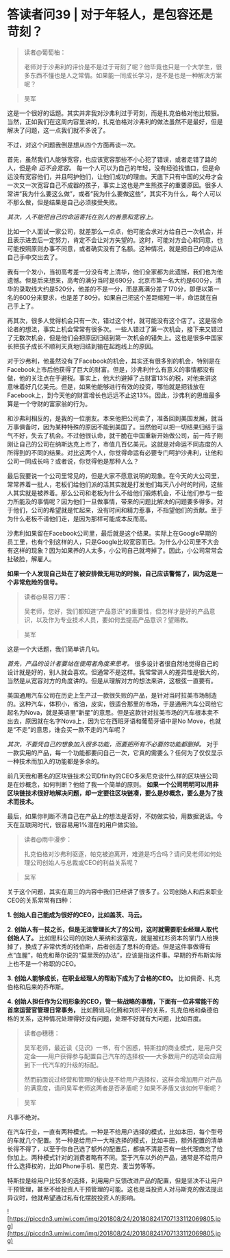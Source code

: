# 答读者问39 | 对于年轻人，是包容还是苛刻？

> 读者@葡萄柚：
> 
> 老师对于沙弗利的评价是不是过于苛刻了呢？他毕竟也只是一个大学生，很多东西不懂也是人之常情。如果能一同成长学习，是不是也是一种解决方案呢？

> 吴军

这是一个很好的话题。其实并非我对沙弗利过于苛刻，而是扎克伯格对他比较狠。当然，正如我们在这周内容里讲的，扎克伯格对沙弗利的做法虽然不是最好，但是解决了问题，这一点我们就不多说了。

不过，对这个问题我倒是想从四个方面再谈一次。

首先，虽然我们人能够宽容，也应该宽容那些不小心犯了错误，或者走错了路的人，但是命 *运不会宽容。* 每一个人可以为自己的年轻，没有经验找借口，但是命运没有宽容他们，并且呵护他们，让他们成功的理由。天底下只有中国的父母才会一次又一次宽容自己不成器的孩子，事实上这也是产生熊孩子的重要原因。很多人常讲“我为什么要这么做”，或者“我为什么要做这些”，其实不为什么，每个人可以不那么做，但是结果是自己必须接受失败。

 *其次，人不能把自己的命运寄托在别人的善意和宽容上。*

比如一个人面试一家公司，就差那么一点点，他可能会求对方给自己一次机会，并且表示进去后一定努力，肯定不会让对方失望的。这时，可能对方会心软同意，也可能按照原则办事不同意，或者确实没有了名额。这种情况，就是把自己的命运从自己手中交出去了。

我有一个发小，当初高考差一分没有考上清华，他们全家都为此遗憾，我们也为他遗憾。但是后来想来，高考的满分当时是690分，北京市第一名大约是600分，清华的录取线大约是520分，他差的不是一分，而是离满分差了170分，即便以第一名的600分来要求，也是差了80分。如果自己把这个差距缩短一半，命运就在自己手上了。

再其次，很多人觉得机会只有一次，错过这个村，就可能没有这个店了。这是宿命论者的想法，事实上机会常常有很多次。一些人错过了第一次机会，接下来又错过了无数次机会，但是他们会把原因归结到第一次机会的错失上。这也是很多中国家长把孩子成长不顺利天真地归结到输在起跑线上的原因。

对于沙弗利，他虽然没有了Facebook的机会，其实还有很多别的机会，特别是在Facebook上市后他获得了巨大的财富。但是，沙弗利什么有意义的事情都没有做，他的关注点在于避税。事实上，他大约避掉了占财富13%的税，对他来讲这意味着好几亿美元。但是，如果他能够进行有效的投资，哪怕就是把钱放在Facebook上，到今天他的财富增长也远远不止这13%。因此，沙弗利的思维最多算是一个守财的富家翁的行为。

和沙弗利相反的，是我的一位朋友。本来他把公司卖了，准备回到美国发展，就当万事俱备时，因为某种特殊的原因不能到美国了。当然他可以把一切结果归结于运气不好，失去了机会。不过他很认命，就干脆在中国重新开始做公司，前一阵子刚刚让自己的公司在纳斯达克上市了，市值几百亿美元。这就是对命运不同态度的人所得到的不同的结果。对比这两个人，你觉得命运有必要专门呵护沙弗利，让他和公司一同成长吗？或者说，你觉得他是那种人么？

最后我要说一个公司里常见的，但是大家不愿意说明的现象。在今天的大公司里，常常养着一批人，老板们给他们派的活其实就是打发他们每天八小时的时间，这些人其实就是被养着。那么公司和老板为什么不给他们锻炼机会，不让他们参与一些力所能及的事情呢？因为他们一旦做事情，带来的问题比解决的问题要多得多。对于他们，公司的希望就是忙起来，没有时间和精力惹事，不指望他们的贡献。至于为什么老板不请他们走，是因为那样可能成本反而高。

沙弗利如果留在Facebook公司里，最后就是这个结果。实际上在Google早期的员工里，也有个别这样的人，只是Google比较宽容而已。为什么小公司里不大会有这样的现象？因为如果养的人太多，小公司自己就垮掉了。因此，小公司常常会扯破脸，解雇人。

 **如果一个人发现自己处在了被安排做无用功的时候，自己应该警惕了，因为这是一个非常危险的信号。**

> 读者@易容刀客：
> 
> 吴老师，您好，我们都知道“产品意识”的重要性，但怎样才是好的产品意识，以及作为专业技术人员，要如何去提高产品意识？望赐教。

> 吴军

这是一个大话题，我们简单讲几句。

 *首先，产品的设计者要站在使用者角度来思考。* 很多设计者很自然地觉得自己的设计就是好的，别人就会喜欢。但通常不是这样。我常常讲人的差异性是很大的，当然是从宽容对方的角度讲的。但是从理解对方的想法来讲，这根弦一直要有。

美国通用汽车公司在历史上生产过一款很失败的产品，是针对当时拉美市场制造的。这种汽车，体积小，省油，皮实，很适合那里的市场，于是通用汽车公司给它起名为Nova，就是英语里“新星”的意思。但是这款针对拉美市场的汽车根本卖不出去，原因就在名字Nova上，因为它在西班牙语和葡萄牙语中是No Move，也就是“不走”的意思，谁会买一款不走的汽车呢？

 *其次，不要凭自己的想象加入很多功能，而要把所有不必要的功能都删掉。* 对于一款实用的产品，每一个功能都要问自己一次，它真的需要么？任何为了仅仅显示一种技术而加入的功能都是多余的。

前几天我和著名的区块链技术公司Dfinity的CEO多米尼克谈什么样的区块链公司是在炒概念，如何判断？他给了我一个简单的原则。 **如果一个公司明明可以用非区块链技术很好地解决问题，却一定要往区块链凑，要么是炒概念，要么是为了技术而技术。**

最后，如果你判断不清自己在产品上的想法是否好，不妨做实验，用数据说话。今天在互联网时代，很容易用1%潜在的用户做实验。

> 读者@雨中漫步：
> 
> 扎克伯格对沙弗利驱逐，帕克被迫离开，难道是巧合吗？请问吴老师如何处理公司创始人与总裁或CEO的利益关系呢？

> 吴军

关于这个问题，其实在周三的内容中我们已经讲了很多了。公司创始人和后来职业CEO的关系常常有四种：

 **1. 创始人自己能成为很好的CEO，比如盖茨、马云。**

 **2. 创始人有一技之长，但是无法管理长大了的公司，这时就需要职业经理人取代创始人了。** 比如思科公司的创始人莱纳和波塞克，就是被红杉资本的掌门人给换掉了，换成了非常优秀的钱伯斯，后者创造了思科的奇迹。但是这件事做得有点“血腥”，帕克和蒂尔说的“莫里茨的办法”，应该是指这件事。早期的乔布斯实际上也不是一个称职的CEO。

 **3. 创始人能够成长，在职业经理人的帮助下成为了合格的CEO。** 比如佩奇、扎克伯格和后来的乔布斯。

 **4. 创始人担任作为公司形象的CEO，管一些战略的事情，下面有一位非常能干的首席运营官管理日常事务，** 比如腾讯马化腾和刘炽平的关系，扎克伯格和桑德伯格的关系，这种情况处理得好没有问题，处理不好就有大问题，比如百度。

> 读者@穗穗：
> 
> 吴军老师，最近读《见识》一书，有个困惑，特斯拉的商业模式，是用户交定金——用户获得参与配置自己汽车的选择权——大多数用户的选项会应用到下一代汽车的升级的标配。
> 
> 然而前面说过经营和管理的秘诀是不给用户选择权，这样会增加用户对产品的满意度，请问吴军老师这两者是否矛盾呢？如果不矛盾又该如何平衡呢？

> 吴军

凡事不绝对。

在汽车行业，一直有两种模式。一种是不给用户选择的模式，比如本田，每个型号的车就几个配置。另一种是给用户一大堆选择的模式，比如丰田，额外配置的清单长得不得了，以至于你自己选了额外的配置后，都搞不清是否有一些代理商忘了给你加上。两种模式针对的消费者略有不同。至于汽车以外的产品，通常是不给用户什么选择权的，比如iPhone手机、星巴克、麦当劳等等。

特斯拉是给用户比较多的选择，利用用户反馈改进产品的配置，但是坚决不让用户干预管理，甚至不给投资人干预管理的可能。这也是当投资人对马斯克的做法提出异议时，他就希望通过私有化摆脱投资人的影响。

![https://piccdn3.umiwi.com/img/201808/24/201808241707133112069805.jpg](https://piccdn3.umiwi.com/img/201808/24/201808241707133112069805.jpg)

---
